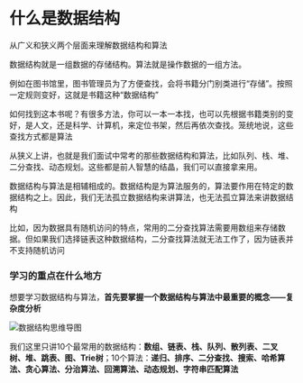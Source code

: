# 什么是数据结构



从广义和狭义两个层面来理解数据结构和算法

数据结构就是一组数据的存储结构。算法就是操作数据的一组方法。

例如在图书馆里，图书管理员为了方便查找，会将书籍分门别类进行“存储”。按照一定规则变好，这就是书籍这种“数据结构”

如何找到这本书呢？有很多方法，你可以一本一本找，也可以先根据书籍类别的变好，是人文，还是科学、计算机，来定位书架，然后再依次查找。笼统地说，这些查找方式都是算法



从狭义上讲，也就是我们面试中常考的那些数据结构和算法，比如队列、栈、堆、二分查找、动态规划。这些都是前人智慧的结晶，我们可以直接拿来用。

数据结构与算法是相辅相成的。数据结构是为算法服务的，算法要作用在特定的数据结构之上。因此，我们无法孤立数据结构来讲算法，也无法孤立算法来讲数据结构

比如，因为数据具有随机访问的特点，常用的二分查找算法需要用数组来存储数据。但如果我们选择链表这种数据结构，二分查找算法就无法工作了，因为链表并不支持随机访问

### 学习的重点在什么地方

想要学习数据结构与算法，**首先要掌握一个数据结构与算法中最重要的概念——复杂度分析**



![数据结构思维导图](H:\code\elaine\docs\.vuepress\public\images\DataStructure\数据结构思维导图.jpg)

我们这里只讲10个最常用的数据结构：**数组、链表、栈、队列、散列表、二叉树、堆、跳表、图、Trie树**；10个算法：**递归、排序、二分查找、搜索、哈希算法、贪心算法、分治算法、回溯算法、动态规划、字符串匹配算法**









